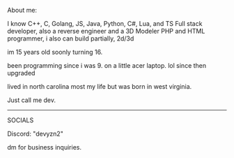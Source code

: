 About me:

I know C++, C, Golang, JS, Java, Python, C#, Lua, and TS Full stack developer, also a reverse engineer and a 3D Modeler   PHP and HTML programmer, i also can build partially, 2d/3d

im 15 years old soonly turning 16.

been programming since i was 9. on a little acer laptop. lol since then upgraded

lived in north carolina most my life but was born in west virginia.

Just call me dev.

----------------------------------------------------------------------------------------------
SOCIALS


Discord: "devyzn2"


dm for business inquiries.

